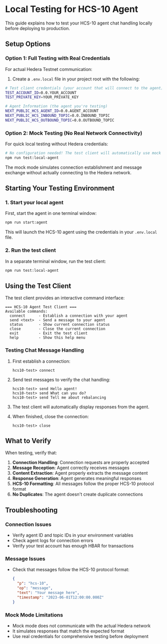 # Local Testing for HCS-10 Agent

This guide explains how to test your HCS-10 agent chat handling locally before deploying to production.

## Setup Options

### Option 1: Full Testing with Real Credentials

For actual Hedera Testnet communication:

1. Create a `.env.local` file in your project root with the following:

```bash
# Test client credentials (your account that will connect to the agent)
TEST_ACCOUNT_ID=0.0.YOUR_ACCOUNT
TEST_PRIVATE_KEY=YOUR_PRIVATE_KEY

# Agent Information (the agent you're testing)
NEXT_PUBLIC_HCS_AGENT_ID=0.0.AGENT_ACCOUNT
NEXT_PUBLIC_HCS_INBOUND_TOPIC=0.0.INBOUND_TOPIC
NEXT_PUBLIC_HCS_OUTBOUND_TOPIC=0.0.OUTBOUND_TOPIC
```

### Option 2: Mock Testing (No Real Network Connectivity)

For quick local testing without Hedera credentials:

```bash
# No configuration needed! The test client will automatically use mock values.
npm run test:local-agent
```

The mock mode simulates connection establishment and message exchange without actually connecting to the Hedera network.

## Starting Your Testing Environment

### 1. Start your local agent

First, start the agent in one terminal window:

```bash
npm run start:agent
```

This will launch the HCS-10 agent using the credentials in your `.env.local` file.

### 2. Run the test client

In a separate terminal window, run the test client:

```bash
npm run test:local-agent
```

## Using the Test Client

The test client provides an interactive command interface:

```
=== HCS-10 Agent Test Client ===
Available commands:
  connect      - Establish a connection with your agent
  send <text>  - Send a message to your agent
  status       - Show current connection status
  close        - Close the current connection
  exit         - Exit the test client
  help         - Show this help menu
```

### Testing Chat Message Handling

1. First establish a connection:
   ```
   hcs10-test> connect
   ```

2. Send test messages to verify the chat handling:
   ```
   hcs10-test> send Hello agent!
   hcs10-test> send What can you do?
   hcs10-test> send Tell me about rebalancing
   ```

3. The test client will automatically display responses from the agent.

4. When finished, close the connection:
   ```
   hcs10-test> close
   ```

## What to Verify

When testing, verify that:

1. **Connection Handling**: Connection requests are properly accepted
2. **Message Reception**: Agent correctly receives messages
3. **Content Extraction**: Agent properly extracts the message content
4. **Response Generation**: Agent generates meaningful responses
5. **HCS-10 Formatting**: All messages follow the proper HCS-10 protocol format
6. **No Duplicates**: The agent doesn't create duplicate connections

## Troubleshooting

### Connection Issues
- Verify agent ID and topic IDs in your environment variables
- Check agent logs for connection errors
- Verify your test account has enough HBAR for transactions

### Message Issues
- Check that messages follow the HCS-10 protocol format:
  ```json
  {
    "p": "hcs-10",
    "op": "message",
    "text": "Your message here",
    "timestamp": "2023-06-01T12:00:00.000Z"
  }
  ```

### Mock Mode Limitations
- Mock mode does not communicate with the actual Hedera network
- It simulates responses that match the expected format
- Use real credentials for comprehensive testing before deployment 